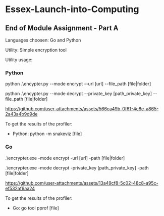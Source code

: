 # Essex-Launch-into-Computing
## End of Module Assignment - Part A

Languages choosen: Go and Python

Utility: Simple encryption tool

Utility usage:


### Python

python .\encypter.py  --mode encrypt --url  [url] --file_path [file|folder]

python .\encypter.py  --mode decrypt --private_key  [path_private_key] --file_path [file|folder]


https://github.com/user-attachments/assets/566ca49b-0f61-4c8e-a865-2a43a4b9d9de



To get the results of the profiler:

- Python: python -m snakeviz [file]

### Go

.\encrypter.exe -mode encrypt -url [url] -path [file|folder]

.\encrypter.exe -mode decrypt -private_key [path_private_key] -path [file|folder]


https://github.com/user-attachments/assets/13a49cf8-5c02-48c8-a95c-ef532af9aa24


To get the results of the profiler:

- Go: go tool pprof [file]
